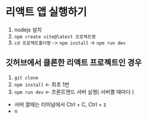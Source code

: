

# 리액트 앱 실행하기

1. nodejs 설치
2. `npm create vite@latest 프로젝트명`
3. `cd 프로젝트폴더명` -> `npm install` -> `npm run dev`

## 깃허브에서 클론한 리액트 프로젝트인 경우
1. `git clone`
2. `npm install` <- 최초 1번
3. `npm run dev` <- 프론트엔드 서버 실행( 서버켤 때마다 )


- 서버 끌때는 터미널에서 Ctrl + C, Ctrl + z
- n